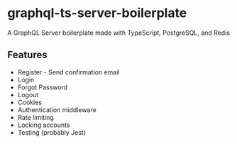 # graphql-ts-server-boilerplate

A GraphQL Server boilerplate made with TypeScript, PostgreSQL, and Redis

## Features

* Register - Send confirmation email
* Login
* Forgot Password
* Logout
* Cookies
* Authentication middleware
* Rate limiting
* Locking accounts
* Testing (probably Jest)
